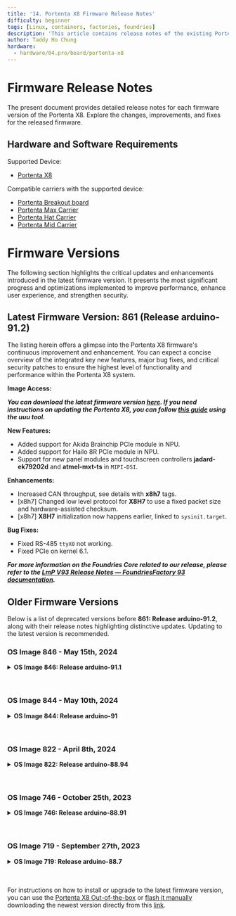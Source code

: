 ```yaml
---
title: '14. Portenta X8 Firmware Release Notes'
difficulty: beginner
tags: [Linux, containers, factories, foundries]
description: 'This article contains release notes of the existing Portenta X8 firmwares.'
author: Taddy Ho Chung
hardware:
  - hardware/04.pro/board/portenta-x8
---
```


# Firmware Release Notes

The present document provides detailed release notes for each firmware version of the Portenta X8. Explore the changes, improvements, and fixes for the released firmware.

## Hardware and Software Requirements

Supported Device:

- [Portenta X8](https://store.arduino.cc/portenta-x8)

Compatible carriers with the supported device:

- [Portenta Breakout board](https://store.arduino.cc/portenta-breakout)
- [Portenta Max Carrier](http://store.arduino.cc/portenta-max-carrier)
- [Portenta Hat Carrier](https://store.arduino.cc/products/portenta-hat-carrier)
- [Portenta Mid Carrier](https://store.arduino.cc/products/portenta-mid-carrier)

# Firmware Versions
The following section highlights the critical updates and enhancements introduced in the latest firmware version. It presents the most significant progress and optimizations implemented to improve performance, enhance user experience, and strengthen security.

## Latest Firmware Version: __861 (Release arduino-91.2)__

The listing herein offers a glimpse into the Portenta X8 firmware's continuous improvement and enhancement. You can expect a concise overview of the integrated key new features, major bug fixes, and critical security patches to ensure the highest level of functionality and performance within the Portenta X8 system.

**Image Access:**

***__You can download the latest firmware version [here](https://downloads.arduino.cc/portentax8image/image-latest.tar.gz).__ If you need instructions on updating the Portenta X8, you can follow [this guide](https://docs.arduino.cc/tutorials/portenta-x8/user-manual#update-using-uuu-tool) using the __uuu__ tool.***

**New Features:**
- Added support for Akida Brainchip PCIe module in NPU.
- Added support for Hailo 8R PCIe module in NPU.
- Support for new panel modules and touchscreen controllers **jadard-ek79202d** and **atmel-mxt-ts** in `MIPI-DSI`.

**Enhancements:**
- Increased CAN throughput, see details with **x8h7** tags.
- [x8h7] Changed low level protocol for **X8H7** to use a fixed packet size and hardware-assisted checksum.
- [x8h7] **X8H7** initialization now happens earlier, linked to `sysinit.target`.

**Bug Fixes:**
- Fixed RS-485 `ttyX0` not working.
- Fixed PCIe on kernel 6.1.

***For more information on the Foundries Core related to our release, please refer to the [__LmP V93 Release Notes — FoundriesFactory 93 documentation__](https://docs.foundries.io/latest/release-notes/release-notes.html).***

## Older Firmware Versions

Below is a list of deprecated versions before **861: Release arduino-91.2**, along with their release notes highlighting distinctive updates. Updating to the latest version is recommended.

### OS Image 846 - May 15th, 2024

<details>
  <summary><strong>OS Image 846: Release arduino-91.1</strong></summary>

#### Image Access
  - Full image [download](https://downloads.arduino.cc/portentax8image/846.tar.gz)

#### Bug Fixes
  - Fixed PU on UART3 (shell) pads in U-Boot.

#### Additional Notes
  - Based on [LmP v91](https://foundries.io/products/releases/91/). It is based on the Yocto manifest. For docker-compose apps, check out [here](https://github.com/arduino/portenta-containers/tree/release).

</details>
<br></br>

### OS Image 844 - May 10th, 2024

<details>
  <summary><strong>OS Image 844: Release arduino-91</strong></summary>

#### Image Access
  - Full image [download](https://downloads.arduino.cc/portentax8image/844.tar.gz)

#### New Features
  - Implemented a configurable *NCM* gadget from `/etc/default/usbgx` .
  - Created *udev* rules to map devices with Arduino standard names.

#### Enhancements
  - Updated Wi-Fi® chipset 1DX firmware.
  - Enabled GPU and VPUs through the `ov_som_gpu_vpus` overlay.
  - Allowed dynamic frequency scaling (*DVFS*) to scale system frequency down to 100 MHz per core.
  - Upgraded CAN and X8H7 in general with the latest source and firmware.

#### Bug Fixes
  - Fixed **EC200A-EU** *udev* rules and *systemd* services.

#### Security Updates
  - Forced password change at first login.

#### Additional Notes
  - *xterm* and *resize* are now performed by default in **`.bashrc`** for a better shell experience.
  - Based on [LmP v91](https://foundries.io/products/releases/91/). It is based on the Yocto manifest. For docker-compose apps, check out [here](https://github.com/arduino/portenta-containers/tree/release).

</details>
<br></br>

### OS Image 822 - April 8th, 2024

<details>
  <summary><strong>OS Image 822: Release arduino-88.94</strong></summary>

#### Image Access
  - Full image [download](https://downloads.arduino.cc/portentax8image/822.tar.gz)

#### New Features
  - Added `libgpiod` to enhance functionality across both software images.
  - Introduced support for **EC200A-EU** in *ModemManager*, expanding compatibility.

#### Enhancements
  - Enhanced *ModemManager* scripts to manage USB modem power cycles more effectively using `gpiod`.
  - Implemented the `aklite-offline` run command post-update for streamlined offline operations.

#### Bug Fixes
  - Resolved an issue where the U-Boot environment in RAM was inadvertently modified even when `carrier_custom` was set to **1**.

#### Security Updates
  - Decided against integrating SE05x support in *lmp-base* to maintain security standards.

#### Additional Notes
  - Disabled the PCIe connector by default and removed the `sara-r4` overlay to simplify device tree configurations.
  - Downgraded CAN and (X8H7) in general to align with arduino-88.91 specifications (tag: 746-portenta-x8) due to regression issues stemming from new Linux driver/firmware updates.
  - Based on [LmP v88](https://foundries.io/products/releases/88/). It is based on the Yocto manifest. For docker-compose apps, check out [here](https://github.com/arduino/portenta-containers/tree/release).

</details>
<br></br>

### OS Image 746 - October 25th, 2023

<details>
  <summary><strong>OS Image 746: Release arduino-88.91</strong></summary>

#### Image Access
  - Full image [download](https://downloads.arduino.cc/portentax8image/746.tar.gz)

#### New Features
  - Added the Portenta HAT Carrier support
  - Added experimental support for Ditto

#### Enhancements
  - Improved bridge implementation (X8H7)

#### Bug Fixes
  - _u-boot env_ accessible in devel images
  - Patches for CAN bus protocol

#### Security Updates
  - Security patches and updates to enhance protection.

#### Additional Notes
  - Based on [LmP v88](https://foundries.io/products/releases/88/). It is based on the Yocto manifest. For docker-compose apps, check out [here](https://github.com/arduino/portenta-containers/tree/release).

</details>
<br></br>

### OS Image 719 - September 27th, 2023
<details>
  <summary><strong>OS Image 719: Release arduino-88.7</strong></summary>

#### Image Access
  - Full image [download](https://downloads.arduino.cc/portentax8image/719.tar.gz)

#### New Features
  - Added PWM fan support
  - Added Pika Spark support
  - Experimental support for RPi v3.0 (imx708) (V4L2, I2C)
  - Support Bayer bggr 10-bit in bsp, courtesy of NXP (Weiping Liu) (V4L2, GSTREAMER)

#### Enhancements
  - Improved RPi v1.3 (ov5647_mipi) and reaching 30fps (V4L2, I2C)
  - Improved RPi v2.1 (imx219) (V4L2, I2C)

#### Bug Fixes
  - Patches CAN bus TX issues

#### Additional Notes
  - Based on [LmP v88](https://foundries.io/products/releases/88/). This is based on the Yocto manifest. For docker-compose apps, check out [here](https://github.com/arduino/portenta-containers/tree/release).

</details>
<br></br>

For instructions on how to install or upgrade to the latest firmware version, you can use the [Portenta X8 Out-of-the-box](https://docs.arduino.cc/tutorials/portenta-x8/user-manual#out-of-the-box-experience) or [flash it manually](https://docs.arduino.cc/tutorials/portenta-x8/user-manual#update-using-uuu-tool) downloading the newest version directly from this [link](https://downloads.arduino.cc/portentax8image/image-latest.tar.gz).
